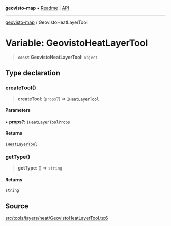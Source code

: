 **geovisto-map** • [Readme](../README.md) \| [API](../globals.md)

***

[geovisto-map](../README.md) / GeovistoHeatLayerTool

# Variable: GeovistoHeatLayerTool

> **`const`** **GeovistoHeatLayerTool**: `object`

## Type declaration

### createTool()

> **createTool**: (`props`?) => [`IHeatLayerTool`](../interfaces/IHeatLayerTool.md)

#### Parameters

• **props?**: [`IHeatLayerToolProps`](../type-aliases/IHeatLayerToolProps.md)

#### Returns

[`IHeatLayerTool`](../interfaces/IHeatLayerTool.md)

### getType()

> **getType**: () => `string`

#### Returns

`string`

## Source

[src/tools/layers/heat/GeovistoHeatLayerTool.ts:6](https://github.com/geovisto/geovisto-map/blob/e22d774889dbc28cc1ec62933ecf6bab6690f172/src/tools/layers/heat/GeovistoHeatLayerTool.ts#L6)
